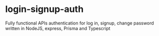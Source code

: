 # login-signup-auth

Fully functional APIs authentication for log in, signup, change password written in NodeJS, express, Prisma and Typescript
